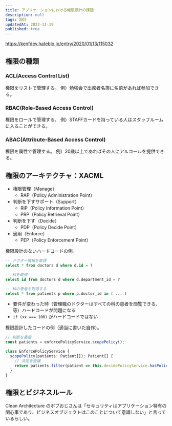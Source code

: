 ```yaml
---
title: アプリケーションにおける権限設計の課題
description: null
tags: 設計
updatedAt: 2022-11-19
published: true
---
```


https://kenfdev.hateblo.jp/entry/2020/01/13/115032

## 権限の種類

### ACL(Access Control List)

権限をリストで管理する。
例）勉強会で出席者名簿に名前があれば参加できる。

### RBAC(Role-Based Access Control)

権限をロールで管理する、
例）STAFFカードを持っている人はスタッフルームに入ることができる。

### ABAC(Attribute-Based Access Control)

権限を属性で管理する。
例）20歳以上であればその人にアルコールを提供できる。

## 権限のアーキテクチャ：XACML

- 権限管理（Manage）
  - RAP（Policy Administration Point）
- 判断を下すサポート（Support）
  - RIP（Policy Information Point）
  - PRP（Policy Retrieval Point）
- 判断を下す（Decide）
  - PDP（Policy Decide Point）
- 適用（Enforce）
  - PEP（Policy Enforcement Point）

権限設計のないハードコードの例。

```sql
-- ドクター情報を取得
select * from doctors d where d.id = ?

-- 科を取得
select id from doctors d where d.department_id = ?

-- 科の患者を取得する
select * from patients p where p.doctor_id in ( ... )
```

- 要件が変わった時（管理職のドクターはすべての科の患者を閲覧できる、等）ハードコードが問題になる
- `if (xx === 100)` がハードコードではない

権限設計したコードの例（適当に書いた自作）。

```ts
// 判断を委譲
const patients = enforcePolicyService.scopePolicy();

class EnforcePolicyService {
  scopePolicy(patients: Patient[]): Patient[] {
    // 決定を委譲
    return patients.filter(patient => this.decidePolicyService.hasPolicy(patient));
  }
}
```

## 権限とビジネスルール

Clean Architecture のボブおじさんは「セキュリティはアプリケーション特有の関心事であり、ビジネスオブジェクトはこのことについて意識しない」と言っているらしい。

